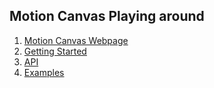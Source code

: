 ## Motion Canvas Playing around
1. [Motion Canvas Webpage](https://motioncanvas.io/)
2. [Getting Started](https://motioncanvas.io/docs)
3. [API](https://motioncanvas.io/api/core)
4. [Examples](https://github.com/motion-canvas/examples)
